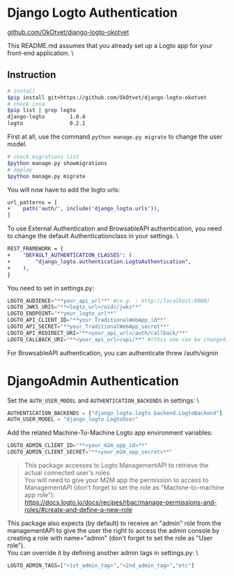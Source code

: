# Django Logto Authentication

[github.com/OkOtvet/django-logto-okotvet](https://github.com/OkOtvet/django-logto-okotvet)

This README.md assumes that you already set up a Logto app for your front-end application. \

## Instruction

```sh
# install
$pip install git+https://github.com/OkOtvet/django-logto-okotvet
# check insa
$pip list | grep logto
django-logto        1.0.4
logto               0.2.1
```

First at all, use the command `python manage.py migrate` to change the user model.

```sh
# check migrations list
$python manage.py showmigrations
# applay
$python manage.py migrate
```

You will now have to add the logto urls:

```diff
url_patterns = [
+    path('auth/', include('django_logto.urls')),
]
```

To use External Authentication and BrowsableAPI authentication, you need to change the default Authenticationclass in your settings. \

```diff
REST_FRAMEWORK = {
+    'DEFAULT_AUTHENTICATION_CLASSES': (
+        "django_logto.authentication.LogtoAuthentication",
+    ),
}
```

You need to set in settings.py:

```python
LOGTO_AUDIENCE="**your_api_url**" #(e.g. : http://localhost:8000)
LOGTO_JWKS_URIS="**<logto_url>/oidc/jwks**"
LOGTO_ENDPOINT="**your_logto_url**"
LOGTO_API_CLIENT_ID="**your_TraditionalWebApp_id**"
LOGTO_API_SECRET="**your_TraditionalWebApp_secret**"
LOGTO_API_REDIRECT_URI="**<your_api_url>/auth/callback/**"
LOGTO_CALLBACK_URI="**<your_api_url>/api/**" #(this one can be changed, depending on your needs. For more information, you can refer to the Logto documentation )
```

For BrowsableAPI authentication, you can authenticate threw /auth/signin

# DjangoAdmin Authentication

Set the `AUTH_USER_MODEL` and `AUTHENTICATION_BACKENDS` in settings: \

```python
AUTHENTICATION_BACKENDS = ["django_logto.logto_backend.LogtoBackend"]
AUTH_USER_MODEL = "django_logto.LogtoUser"
```

Add the related Machine-To-Machine Logto app environment variables:

```python
LOGTO_ADMIN_CLIENT_ID="**<your_m2m_app_id>**"
LOGTO_ADMIN_CLIENT_SECRET="**<your_m2m_app_secret>**"
```

> This package accesses to Logto ManagementAPI to retrieve the actual connected user's roles. \
> You will need to give your M2M app the permission to access to ManagementAPI (don't forget to set the role as "Machine-to-machine app role"): \
> https://docs.logto.io/docs/recipes/rbac/manage-permissions-and-roles/#create-and-define-a-new-role

This package also expects (by default) to receive an "admin" role from the managementAPI to give the user the right to access the admin console by creating a role with name="admin" (don't forget to set the role as "User role"). \
You can override it by defining another admin tags in settings.py: \

```python
LOGTO_ADMIN_TAGS=["<1st_admin_tag>","<2nd_admin_tag>","etc"]
```
